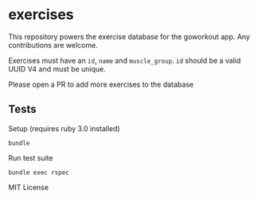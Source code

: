 # exercises

This repository powers the exercise database for the goworkout app. Any contributions are welcome.

Exercises must have an `id`, `name` and `muscle_group`. `id` should be a valid UUID V4 and must be unique.

Please open a PR to add more exercises to the database

## Tests

Setup (requires ruby 3.0 installed)
```
bundle
```

Run test suite
```
bundle exec rspec
```

MIT License
